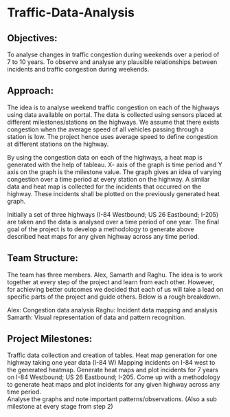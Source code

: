 # Traffic-Data-Analysis

## Objectives:
To analyse changes in traffic congestion during weekends over a period of 7 to 10 years. 
To observe and analyse any plausible relationships between incidents and traffic congestion during weekends. 

## Approach:
The idea is to analyse weekend traffic congestion on each of the highways using data available on portal. The data is collected using sensors placed at different milestones/stations on the highways. We assume that there exists congestion when the average speed of  all vehicles passing through a station is low. The project hence uses average speed to define congestion at different stations on the highway.  

By using the congestion data on each of the highways, a heat map is generated with the help of tableau. X- axis of the graph is time period and Y axis on the graph is the milestone value. The graph gives an idea of varying congestion over a time period at every station on the highway. A similar data and heat map is collected for the incidents that occurred on the highway. These incidents shall be plotted on the previously generated heat graph. 

Initially a set of three highways (I-84 Westbound; US 26 Eastbound; I-205) are taken and the data is analysed over a time period of one year. The final goal of the project is to develop a methodology to generate above described heat maps for any given highway across any time period.  

## Team Structure:

The team has three members. Alex, Samarth and Raghu. The idea is to work together at every step of the project and learn from each other. However, for achieving better outcomes we decided that each of us will take a lead on specific parts of the project and guide others. Below is a rough breakdown. 

Alex: Congestion data analysis 
Raghu: Incident data mapping and analysis 
Samarth: Visual representation of data and pattern recognition. 

## Project Milestones:

Traffic data collection and creation of tables. 
Heat map generation for one highway taking one year data (I-84 W)
Mapping incidents on I-84 west to the generated heatmap. 
Generate heat maps and plot incidents for 7 years on I-84 Westbound; US 26 Eastbound; I-205. 
Come up with a methodology to generate heat maps and plot incidents  for any given highway across any time period.  
Analyse the graphs and note important patterns/observations. (Also a  sub milestone at every stage from step 2)



 
